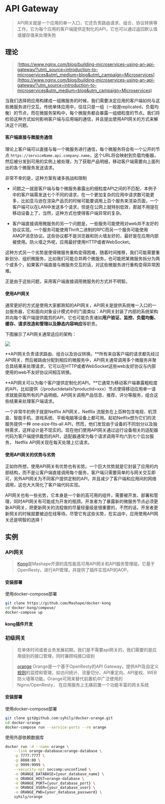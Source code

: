 # API Gateway

> API网关就是一个应用的单一入口，它还负责路由请求、组合、协议转换等工作，它为每个应用的客户端提供定制化的API，它也可以通过返回默认值或缓存值来处理失败

## 理论

> [https://www.nginx.com/blog/building-microservices-using-an-api-gateway/?utm\_source=introduction-to-microservices&utm\_medium=blog&utm\_campaign=Microservices](https://www.nginx.com/blog/building-microservices-using-an-api-gateway/?utm_source=introduction-to-microservices&utm_medium=blog&utm_campaign=Microservices)

当我们选择把应用构建成一组微服务的时候，我们需要决定应用的客户端如何与这些微服务进行交互。传统单体应用中，往往只是一组（一般是replicated，负载均衡）的节点，而在微服务架构中，每个微服务都会暴露一组细粒度的节点。我们将检验这种方式如何影响客户端与应用端的通信，并且提出使用API网关的方式来解决这个问题。

#### 客户端直接与微服务通信

理论上客户端可以直接与每一个微服务进行通信，每个微服务将会有一个公开的节点 `https://serviceName.api.company.name`，这个URL将会映射到负载均衡器，然后被分发到可用的实例上被处理，为了获取产品明细，移动客户端需要向上面列出的各个微服务发送请求。

非常不幸的是，这种方案有诸多挑战和限制

* 问题之一就是客户端与每个微服务暴露出的细粒度API之间的不匹配，本例子中的客户端需发送七个不同的请求，在一个更加复杂的应用中请求数可能更多，比如亚马逊在渲染产品页的时候可能要调用上百个服务来渲染页面，一个客户端可以在LAN中发送多个请求，但是在公网上就特别低效，那就不用提在移动设备上了，当然，这种方式也使得客户端异常的复杂。

* 客户端直接调用微服务的另一个问题是，一些服务可能使用对web并不友好的协议实现。一个服务可能使用Thrift二进制的RPC而另一个服务可能使用AMQP消息协议。这些协议都不是浏览器和防火墙友好的，最好是在应用内部被使用。防火墙之外呢，应用最好使用HTTP或者WebSocket。

这种方式另一个劣势是使得微服务重构变得困难，随着时间推移，我们可能需要重新划分、组织微服务，比如我们可能合并两个微服务，也可能把某微服务拆分为两个或多个，如果客户端直接与微服务交互的话，对这些微服务进行重构变得异常困难。

正是由于这些问题，采用客户端直接调用微服务的方式并不明智。

#### 使用API网关

通常更好的方式是使用大家都熟知的API网关，API网关是提供系统唯一入口的一台服务器，它和面向对象设计模式中的门面类似：API网关封装了内部的系统架构并向每个客户端提供裁剪的API，它也可能负责诸如**用户验证、监控、负载均衡、缓存、请求改造和管理以及静态内容响应**等职责。

下图展示了API网关通常适应的架构：

![](https://cdn.wp.nginx.com/wp-content/uploads/2016/04/Richardson-microservices-part2-3_api-gateway.png)

**API网关负责请求路由、组合以及协议转换。**所有来自客户端的请求都先经过API网关，然后被路由分配到相应的微服务中，API网关通常调用多个微服务并聚合其结果来处理请求，它可以在HTTP或者WebSocket这些web友好协议与内部使用的web不友好协议间相互转换。

**API网关可以为每个客户提供定制化的API。**它通常为移动客户端暴露粗粒度的API，比如提供（/productdetails?productid=xxx）节点使得移动应用单一请求就能获取所有的产品明细。API网关调用产品信息、推荐、评分等服务，组合这些结果来处理客户端请求。

一个非常牛的例子就是Netflix API网关，Netflix 流服务在上百种包含电视、机顶盒、智能手机、游戏系统、平板电脑等设备上都可用。起初Netflix想为它们的流服务提供一种 one‑size‑fits‑all API，然而，他们发现由于设备的不同划分以及独特需求，这样设计是不现实的。现在他们使用API网关通过运行设备相关的适配器代码为客户端提供裁剪的API，适配器通常为每个请求调用平均六到七个后台服务， Netflix API网关现在每天处理上亿请求。

#### 使用API网关的优势与劣势

正如你所想，使用API网关有优势也有劣势。一个巨大优势就是它封装了应用的内部结构，而不是让客户端直接调用每个服务，客户端只需要简单的与网关交互即可，另外API网关为不同客户提供定制的API，并且减少了客户端和应用间的网络调用，这也大大简化了客户端代码实现。

API网关也有一些劣势，它本身是一个新的高可用的组件，需要被开发、部署和管理，同时API网关有可能成为开发的瓶颈。开发者为了暴露新的微服务节点必须更新API网关，把更新网关的流程做的尽量轻量级是很重要的，不然的话，开发者更新网关的时候就要被迫在线等待。尽管它有这些劣势，在实战中，应用使用API网关还是明智的选择！

## 实例

### API网关

> [Kong](https://getkong.org/docs/)是Mashape开源的高性能高可用API网关和API服务管理层。它基于OpenResty，进行API管理，并提供了插件实现API的AOP。

#### 安装部署

使用docker-compose部署

```bash
git clone https://github.com/Mashape/docker-kong
cd docker-kong/compose/
docker-compose up
```

#### kong插件开发

### 初级网关

> 在单体时间或者业务发展初期，我们是不需要api网关的，我们需要的是应用级别的接口管理，同时兼顾纯接口级别
>
> [orange](http://orange.sumory.com/docs/) Orange是一个基于OpenResty的API Gateway，提供API及自定义[规则](http://orange.sumory.com/docs/rule.html)的监控和管理，如访问统计、流量切分、API重定向、API鉴权、WEB防火墙等功能。Orange可用来替代前置机中广泛使用的Nginx/OpenResty， 在应用服务上无痛前置一个功能丰富的网关系统

#### 安装部署

使用docker-compose部署

```bash
git clone git@github.com:syhily/docker-orange.git
cd docker-orange
docker-compose run --service-ports --rm orange
```

使用外部依赖数据库

```bash
docker run -d --name orange \
    --link orange-database:orange-database \
    -p 7777:7777 \
    -p 8888:80 \
    -p 9999:9999 \
    --security-opt seccomp:unconfined \
    -e ORANGE_DATABASE={your_database_name} \
    -e ORANGE_HOST=orange-database \
    -e ORANGE_PORT={your_database_port} \
    -e ORANGE_USER={your_database_user} \
    -e ORANGE_PWD={your_database_password} \
    syhily/orange
```

​

